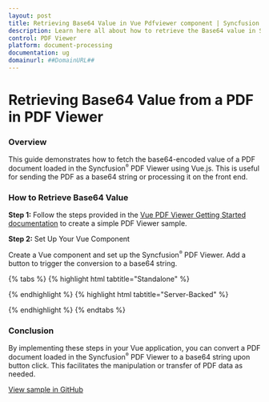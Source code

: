 ```yaml
---
layout: post
title: Retrieving Base64 Value in Vue Pdfviewer component | Syncfusion
description: Learn here all about how to retrieve the Base64 value in Syncfusion Vue Pdfviewer component of Syncfusion Essential JS 2 and more.
control: PDF Viewer
platform: document-processing
documentation: ug
domainurl: ##DomainURL##
---
```


# Retrieving Base64 Value from a PDF in PDF Viewer

### Overview

This guide demonstrates how to fetch the base64-encoded value of a PDF document loaded in the Syncfusion<sup style="font-size:70%">&reg;</sup> PDF Viewer using Vue.js. This is useful for sending the PDF as a base64 string or processing it on the front end.

### How to Retrieve Base64 Value

**Step 1:** Follow the steps provided in the [Vue PDF Viewer Getting Started documentation](https://help.syncfusion.com/document-processing/pdf/pdf-viewer/vue/getting-started) to create a simple PDF Viewer sample.

**Step 2:** Set Up Your Vue Component

Create a Vue component and set up the Syncfusion<sup style="font-size:70%">&reg;</sup> PDF Viewer. Add a button to trigger the conversion to a base64 string.

{% tabs %}
{% highlight html tabtitle="Standalone" %}

<template>
  <div id="app">
    <button @click="getBase64" style="margin-bottom: 20px;">
      Get Base64
    </button>
    <ejs-pdfviewer
      id="pdfViewer"
      ref="pdfviewer"
      :documentPath="documentPath"
      :resourceUrl="resourceUrl"
      style="height: 640px;"
    >
    </ejs-pdfviewer>
  </div>
</template>

<script>
import {
  PdfViewerComponent,
  Toolbar,
  Magnification,
  Navigation,
  Annotation,
  TextSelection,
  TextSearch,
  FormFields,
  FormDesigner,
  PageOrganizer
} from '@syncfusion/ej2-vue-pdfviewer';

export default {
  name: 'App',
  components: {
    'ejs-pdfviewer': PdfViewerComponent,
  },
  data() {
    return {
      documentPath: "https://cdn.syncfusion.com/content/pdf/pdf-succinctly.pdf",
      resourceUrl: "https://cdn.syncfusion.com/ej2/27.2.2/dist/ej2-pdfviewer-lib",
    };
  },
  provide: {
    PdfViewer: [
      Toolbar,
      Magnification,
      Navigation,
      Annotation,
      TextSelection,
      TextSearch,
      FormFields,
      FormDesigner,
      PageOrganizer,
    ],
  },
  methods: {
    getBase64() {
      if (this.$refs.pdfviewer) {
        this.$refs.pdfviewer.saveAsBlob().then((blobData) => {
          const reader = new FileReader();
          reader.onload = () => {
            const base64data = reader.result;
            console.log(base64data); // Outputs the base64 string of the PDF
          };
          reader.readAsDataURL(blobData);
        });
       }
      },
    },
};
</script>

{% endhighlight %}
{% highlight html tabtitle="Server-Backed" %}

<template>
  <div id="app">
    <button @click="getBase64" style="margin-bottom: 20px;">
      Get Base64
    </button>
    <ejs-pdfviewer
      id="pdfViewer"
      ref="pdfviewer"
      :documentPath="documentPath"
      :serviceUrl="serviceUrl"
      style="height: 640px;"
    >
    </ejs-pdfviewer>
  </div>
</template>

<script>
import {
  PdfViewerComponent,
  Toolbar,
  Magnification,
  Navigation,
  Annotation,
  TextSelection,
  TextSearch,
  FormFields,
  FormDesigner,
  PageOrganizer
} from '@syncfusion/ej2-vue-pdfviewer';

export default {
  name: 'App',
  components: {
    'ejs-pdfviewer': PdfViewerComponent,
  },
  data() {
    return {
      documentPath: "https://cdn.syncfusion.com/content/pdf/pdf-succinctly.pdf",
      serviceUrl: "https://document.syncfusion.com/web-services/pdf-viewer/api/pdfviewer",
    };
  },
  provide: {
    PdfViewer: [
      Toolbar,
      Magnification,
      Navigation,
      Annotation,
      TextSelection,
      TextSearch,
      FormFields,
      FormDesigner,
      PageOrganizer,
    ],
  },
  methods: {
    getBase64() {
      if (this.$refs.pdfviewer) {
        this.$refs.pdfviewer.saveAsBlob().then((blobData) => {
          const reader = new FileReader();
          reader.onload = () => {
            const base64data = reader.result;
            console.log(base64data); // Outputs the base64 string of the PDF
          };
          reader.readAsDataURL(blobData);
        });
       }
      },
    },
};
</script>

{% endhighlight %}
{% endtabs %}


### Conclusion

By implementing these steps in your Vue application, you can convert a PDF document loaded in the Syncfusion<sup style="font-size:70%">&reg;</sup> PDF Viewer to a base64 string upon button click. This facilitates the manipulation or transfer of PDF data as needed.

[View sample in GitHub](https://github.com/SyncfusionExamples/vue-pdf-viewer-examples/tree/master/How%20to)